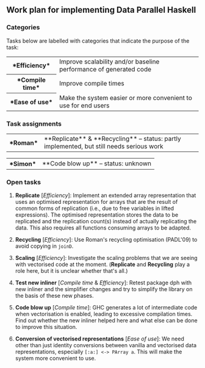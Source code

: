 ## Work plan for implementing Data Parallel Haskell

### Categories


Tasks below are labelled with categories that indicate the purpose of the task:

<table><tr><th>*Efficiency*</th>
<td>
Improve scalability and/or baseline performance of generated code
</td></tr>
<tr><th>*Compile time*</th>
<td>
Improve compile times
</td></tr>
<tr><th>*Ease of use*</th>
<td>
Make the system easier or more convenient to use for end users
</td></tr></table>

### Task assignments

<table><tr><th>*Roman*</th>
<td>**Replicate** & **Recycling**
– status: partly implemented, but still needs serious work
</td></tr></table>

<table><tr><th>*Simon*</th>
<td>**Code blow up**
– status: unknown
</td></tr></table>

### Open tasks

1. **Replicate** \[*Efficiency*\]: Implement an extended array representation that uses an optimised representation for arrays that are the result of common forms of replication (i.e., due to free variables in lifted expressions).  The optimised representation stores the data to be replicated and the replication count(s) instead of actually replicating the data.  This also requires all functions consuming arrays to be adapted.

1. **Recycling** \[*Efficiency*\]: Use Roman's recycling optimisation (PADL'09) to avoid copying in `joinD`.

1. **Scaling** \[*Efficiency*\]: Investigate the scaling problems that we are seeing with vectorised code at the moment.  (**Replicate** and **Recycling** play a role here, but it is unclear whether that's all.)

1. **Test new inliner** \[*Compile time* & *Efficiency*\]: Retest package dph with new inliner and the simplifier changes and try to simplify the library on the basis of these new phases.

1. **Code blow up** \[*Compile time*\]: GHC generates a lot of intermediate code when vectorisation is enabled, leading to excessive compilation times.  Find out whether the new inliner helped here and what else can be done to improve this situation.

1. **Conversion of vectorised representations** \[*Ease of use*\]: We need other than just identity conversions between vanilla and vectorised data representations, especially `[:a:] <-> PArray a`.  This will make the system more convenient to use.

